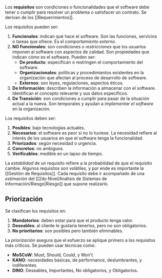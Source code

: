 Los **requisitos** son condiciones o funcionalidades que el software debe tener o cumplir para resolver un problema o satisfacer un contrato. Se derivan de los [[Requerimientos]].

Los requisitos pueden ser:

1. **Funcionales**: indican qué hace el software. Son las funciones, servicios o tareas que ofrece. Es el _comportamiento externo_.
2. **NO Funcionales**: son condiciones o _restricciones_ que los usuarios imponen al software con aspectos de calidad. Son propiedades que indican cómo es el software. Pueden ser:
   - **De producto**: especifican o restringen el comportamiento del software.
   - **Organizacionales**: políticas y procedimientos existentes en la organización que afectan al proceso de desarrollo de software.
   - **Externos**: son leyes, regulaciones, aspectos éticos.
3. **De Información**: describen la información a almacenar con el software. Identifican el concepto relevante y sus datos específicos.
4. **De Transición**: son condiciones a cumplir para pasar de la situación actual a la nueva. Son temporales y ayudan a _implementar el software_ en la organización.

Los requisitos deben ser:

1. **Posibles**: bajo tecnologías actuales.
2. **Necesarios**: el software es peor si no lo tuviese. La necesidad refiere al interés de los usuarios en que el software tenga la funcionalidad.
3. **Priorizados**: según necesidad o urgencia.
4. **Concretos**: no ambiguos.
5. **Verificables**: medible en un lapso de tiempo.

La _estabilidad_ de un requisito refiere a la probabilidad de que el requisito cambie. Algunos requisitos son volátiles, y por ende es importante la [[Gestión de Requisitos]]. Cada requisito debe ir acompañado de una _estimación_ del [[2do Nivel/Análisis de Sistemas de Información/Riesgo|Riesgo]] que supone realizarlo.

## Priorización

Se clasifican los requisitos en:

1. **Mandatorios**: deben estar para que el producto tenga valor.
2. **Deseables**: al cliente le gustaría tenerlos, pero no son obligatorios.
3. **No prioritarios**: son posibles pero también eliminables.

La _priorización_ asegura que el esfuerzo se aplique primero a los requisitos más críticos. Se pueden usar técnicas como:

- **MoSCoW**: Must, Should, Could, y Won't.
- **KANO**: necesidades básicas, de performance, deslumbrantes, y indiferentes.
- **DINO**: Deseables, Importantes, No obligatorios, y Obligatorios.
